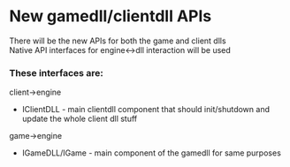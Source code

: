 # New gamedll/clientdll APIs

There will be the new APIs for both the game and client dlls  
Native API interfaces for engine<->dll interaction will be used  

### These interfaces are:

client->engine
* IClientDLL - main clientdll component that should init/shutdown and update the whole client dll stuff

game->engine
* IGameDLL/IGame - main component of the gamedll for same purposes